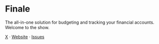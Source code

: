 # Finale

The all-in-one solution for budgeting and tracking your financial accounts. Welcome to the show.

[X](https://x.com/finalehq) · [Website](https://finale.so) · [Issues](https://github.com/finalehq/finale/issues)
